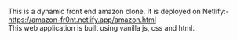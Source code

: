 This is a dynamic front end amazon clone.
It is deployed on Netlify:- https://amazon-fr0nt.netlify.app/amazon.html    
This web application is built using vanilla js, css and html.
